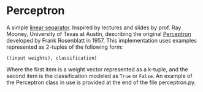 # Perceptron
A simple [linear separator](https://en.wikipedia.org/wiki/Binary_classification). Inspired by lectures and slides by prof. Ray Mooney, University of Texas at Austin, describing the original [Perceptron](https://en.wikipedia.org/wiki/Perceptron) developed by Frank Rosenblatt in 1957. This implementation uses examples represented as 2-tuples of the following form:

`((input weights), classification)`

Where the first item is a weight vector represented as a k-tuple, and the second item is the classification modeled as `True` or `False`. An example of the Perceptron class in use is provided at the end of the file perceptron.py. 

